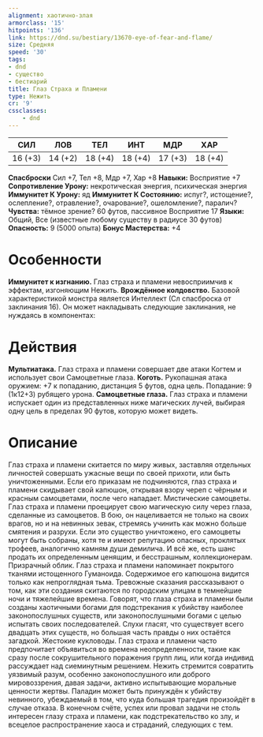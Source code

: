 ```yaml
---
alignment: хаотично-злая
armorclass: '15'
hitpoints: '136'
link: https://dnd.su/bestiary/13670-eye-of-fear-and-flame/
size: Средняя
speed: '30'
tags:
- dnd
- существо
- бестиарий
title: Глаз Страха и Пламени
type: Нежить
cr: '9'
cssclasses:
    - dnd
---
```



| СИЛ | ЛОВ | ТЕЛ | ИНТ | МДР | ХАР |
|---|---|---|---|---|---|
| 16 (+3) | 14 (+2) | 18 (+4) | 18 (+4) | 17 (+3) | 18 (+4) |
**Спасброски** Сил +7, Тел +8, Мдр +7, Хар +8
**Навыки:** Восприятие +7
**Сопротивление Урону:** некротическая энергия, психическая энергия
**Иммунитет К Урону:** яд
**Иммунитет К Состоянию:** испуг?, истощение?, ослепление?, отравление?, очарование?, ошеломление?, паралич?
**Чувства:** тёмное зрение? 60 футов, пассивное Восприятие 17
**Языки:** Общий, Все (известные любому существу в радиусе 30 футов)
**Опасность:** 9 (5000 опыта)
**Бонус Мастерства:** +4


# Особенности
**Иммунитет к изгнанию.** Глаз страха и пламени невосприимчив к эффектам, изгоняющим Нежить.
**Врождённое колдовство.** Базовой характеристикой монстра является Интеллект (Сл спасброска от заклинания 16). Он может накладывать следующие заклинания, не нуждаясь в компонентах:


# Действия
**Мультиатака.** Глаз страха и пламени совершает две атаки Когтем и использует свои Самоцветные глаза.
**Коготь.** Рукопашная атака оружием: +7 к попаданию, дистанция 5 футов, одна цель. Попадание: 9 (1к12+3) рубящего урона.
**Самоцветные глаза.** Глаз страха и пламени испускает один из представленных ниже магических лучей, выбирая одну цель в пределах 90 футов, которую может видеть.


# Описание
Глаз страха и пламени скитается по миру живых, заставляя отдельных личностей совершать ужасные вещи по своей прихоти, или быть уничтоженными. Если его приказам не подчиняются, глаз страха и пламени скидывает свой капюшон, открывая взору череп с чёрным и красным самоцветами, после чего нападает. Мистические самоцветы. Глаз страха и пламени проецирует свою магическую силу через глаза, сделанные из самоцветов. В бою, он нацеливается не только на своих врагов, но и на невинных зевак, стремясь учинить как можно больше смятения и разрухи. Если это существо уничтожено, его самоцветы могут быть собраны, хотя те и имеют репутацию опасных, проклятых трофеев, аналогично камням души демилича. И всё же, есть шанс продать их определенным ценящим, и бесстрашным, коллекционерам. Призрачный облик. Глаз страха и пламени напоминает покрытого тканями истощенного Гуманоида. Содержимое его капюшона видится только как непроглядная тьма. Тревожные сказания рассказывают о том, как эти создания скитаются по городским улицам в темнейшие ночи и тяжелейшие времена. Говорят, что глаза страха и пламени были созданы хаотичными богами для подстрекания к убийству наиболее законопослушных существ, или законопослушными богами с целью испытать своих последователей. Слухи гласят, что существует всего двадцать этих существ, но большая часть правды о них остаётся загадкой. Жестокие кукловоды. Глаз страха и пламени часто предпочитает объявиться во времена неопределенности, такие как сразу после сокрушительного поражения групп лиц, или когда индивид рассуждает над сиеминутным решением. Нежить стремится совратить уязвимый разум, особенно законопослушного или доброго мировоззрения, давая задачи, активно испытывающие моральные ценности жертвы. Паладин может быть принуждён к убийству невинного, убеждаемый в том, что куда большая трагедия произойдёт в случае отказа. В конечном счёте, успех или провал задачи не столь интересен глазу страха и пламени, как подстрекательство ко злу, и всецелое распространение хаоса и страданий, следующих с тем.